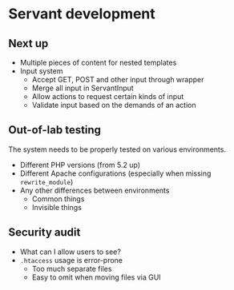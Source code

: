 
# Servant development

## Next up

- Multiple pieces of content for nested templates
- Input system
	- Accept GET, POST and other input through wrapper
	- Merge all input in ServantInput
	- Allow actions to request certain kinds of input
	- Validate input based on the demands of an action



## Out-of-lab testing

The system needs to be properly tested on various environments.

- Different PHP versions (from 5.2 up)
- Different Apache configurations (especially when missing `rewrite_module`)
- Any other differences between environments
	- Common things
	- Invisible things



## Security audit

- What can I allow users to see?
- `.htaccess` usage is error-prone
	- Too much separate files
	- Easy to omit when moving files via GUI
